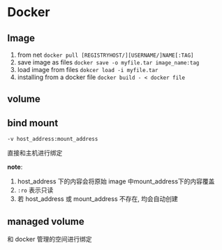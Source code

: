 # Docker 

## Image
1. from net `docker pull [REGISTRYHOST/][USERNAME/]NAME[:TAG]`
2. save image as files `docker save -o myfile.tar image_name:tag`
3. load image from files `dokcer load -i myfile.tar`
3. installing from a docker file `docker build - < docker file`


## volume

## bind mount
`-v host_address:mount_address`

直接和主机进行绑定

**note**: 

1. host_address 下的内容会将原始 image 中mount_address下的内容覆盖
2. `:ro` 表示只读
3. 若 host_address 或 mount_address 不存在, 均会自动创建

## managed volume

和 docker 管理的空间进行绑定